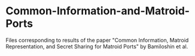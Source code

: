 # Common-Information-and-Matroid-Ports
Files corresponding to results of the paper "Common Information, Matroid Representation, and Secret Sharing for Matroid Ports" by Bamiloshin et al.

